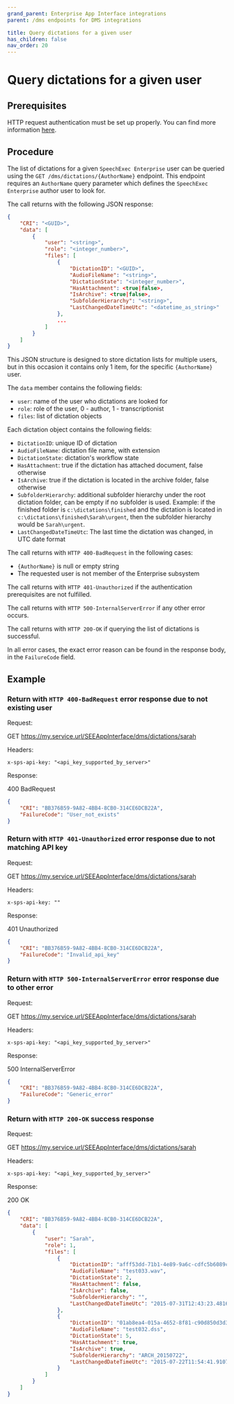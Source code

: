 ```yaml
---
grand_parent: Enterprise App Interface integrations
parent: /dms endpoints for DMS integrations

title: Query dictations for a given user
has_children: false
nav_order: 20
---
```


# Query dictations for a given user

## Prerequisites

HTTP request authentication must be set up properly.
You can find more information [here](./10_MasterDataAuthentication.md).

## Procedure

The list of dictations for a given `SpeechExec Enterprise` user can be queried using the `GET /dms/dictations/{AuthorName}` endpoint. This endpoint requires an `AuthorName` query parameter which defines the `SpeechExec Enterprise` author user to look for.

The call returns with the following JSON response:

``` json	
{
    "CRI": "<GUID>",
    "data": [
        {
            "user": "<string>",
            "role": "<integer_number>",
            "files": [
                {
                    "DictationID": "<GUID>",
                    "AudioFileName": "<string>",
                    "DictationState": "<integer_number>",
                    "HasAttachment": <true|false>,
                    "IsArchive": <true|false>,
                    "SubfolderHierarchy": "<string>",
                    "LastChangedDateTimeUtc": "<datetime_as_string>"
                },
                ...
            ]
        }
    ]
}
```

This JSON structure is designed to store dictation lists for multiple users, but in this occasion it contains only 1 item, for the specific `{AuthorName}` user.

The `data` member contains the following fields:
- `user`: name of the user who dictations are looked for
- `role`: role of the user, 0 - author, 1 - transcriptionist
- `files`: list of dictation objects

Each dictation object contains the following fields:
- `DictationID`: unique ID of dictation
- `AudioFileName`: dictation file name, with extension
- `DictationState`: dictation's workflow state
- `HasAttachment`: true if the dictation has attached document, false otherwise
- `IsArchive`: true if the dictation is located in the archive folder, false otherwise
- `SubfolderHierarchy`: additional subfolder hierarchy under the root dictation folder, can be empty if no subfolder is used. Example: if the finished folder is `c:\dictations\finished` and the dictation is located in `c:\dictations\finished\Sarah\urgent`, then the subfolder hierarchy would be `Sarah\urgent`.
- `LastChangedDateTimeUtc`: The last time the dictation was changed, in UTC date format

The call returns with `HTTP 400-BadRequest` in the following cases:

- `{AuthorName}` is null or empty string
- The requested user is not member of the Enterprise subsystem

The call returns with `HTTP 401-Unauthorized` if the authentication prerequisites are not fulfilled.

The call returns with `HTTP 500-InternalServerError` if any other error occurs. 

The call returns with `HTTP 200-OK` if querying the list of dictations is successful.

In all error cases, the exact error reason can be found in the response body, in the `FailureCode` field.

## Example

### Return with `HTTP 400-BadRequest` error response due to not existing user

Request:

GET https://my.service.url/SEEAppInterface/dms/dictations/sarah

Headers:
```
x-sps-api-key: "<api_key_supported_by_server>"
```

Response:

400 BadRequest
``` json
{
    "CRI": "BB376B59-9A82-4BB4-8CB0-314CE6DCB22A",
    "FailureCode": "User_not_exists"
}
```

### Return with `HTTP 401-Unauthorized` error response due to not matching API key

Request:

GET https://my.service.url/SEEAppInterface/dms/dictations/sarah

Headers:
```
x-sps-api-key: ""
```

Response:

401 Unauthorized
``` json
{
    "CRI": "BB376B59-9A82-4BB4-8CB0-314CE6DCB22A",
    "FailureCode": "Invalid_api_key"
}
```

### Return with `HTTP 500-InternalServerError` error response due to other error

Request:

GET https://my.service.url/SEEAppInterface/dms/dictations/sarah

Headers:
```
x-sps-api-key: "<api_key_supported_by_server>"
```

Response:

500 InternalServerError
``` json
{
    "CRI": "BB376B59-9A82-4BB4-8CB0-314CE6DCB22A",
    "FailureCode": "Generic_error"
}
```

### Return with `HTTP 200-OK` success response

Request:

GET https://my.service.url/SEEAppInterface/dms/dictations/sarah

Headers:
```
x-sps-api-key: "<api_key_supported_by_server>"
```

Response:

200 OK
``` json
{
    "CRI": "BB376B59-9A82-4BB4-8CB0-314CE6DCB22A",
    "data": [
        {
            "user": "Sarah",
            "role": 1,
            "files": [
                {
                    "DictationID": "afff53dd-71b1-4e89-9a6c-cdfc5b6089c5",
                    "AudioFileName": "test033.wav",
                    "DictationState": 2,
                    "HasAttachment": false,
                    "IsArchive": false,
                    "SubfolderHierarchy": "",
                    "LastChangedDateTimeUtc": "2015-07-31T12:43:23.4816829Z"
                },
                {
                    "DictationID": "01ab8ea4-015a-4652-8f81-c90d850d3d34",
                    "AudioFileName": "test032.dss",
                    "DictationState": 5,
                    "HasAttachment": true,
                    "IsArchive": true,
                    "SubfolderHierarchy": "ARCH_20150722",
                    "LastChangedDateTimeUtc": "2015-07-22T11:54:41.9107788Z"
                }
            ]
        }
    ]
}
```
